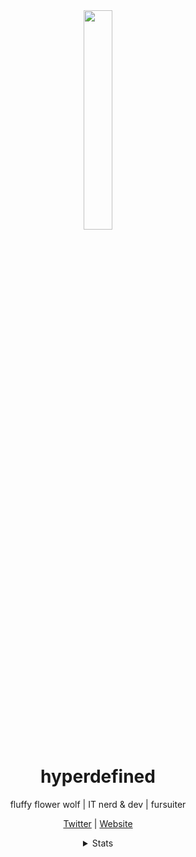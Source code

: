 <div align="center">
<img src="https://hyper.lol/assets/images/fursona/fursuit2.jpg" width="30%">
<h1>hyperdefined</h1>
fluffy flower wolf | IT nerd & dev | fursuiter


<a href="https://twitter.com/hyperdefined/">Twitter</a> | <a href="https://hyper.lol">Website</a>
  
<details>
  <summary>Stats</summary><br>
  
  ![](https://komarev.com/ghpvc/?username=hyperdefined&color=blue)
  
  [![wakatime](https://wakatime.com/badge/user/992a7647-176a-477c-8086-e1abfba87ff4.svg)](https://wakatime.com/@992a7647-176a-477c-8086-e1abfba87ff4)
  
  ![hyperdefineds's github stats](https://github-readme-stats.vercel.app/api?username=hyperdefined&count_private=true&show_icons=true&theme=tokyonight&disable_animations=true&include_all_commits=true)
  
  [![GitHub Streak](https://github-readme-streak-stats.herokuapp.com?user=hyperdefined&theme=dark)](https://git.io/streak-stats)

<!--START_SECTION:waka-->

```txt
From: 27 October 2024 - To: 03 November 2024

Markdown     36 mins         ⣿⣿⣿⣿⣿⣿⣿⣿⣿⣿⣿⣀⣀⣀⣀⣀⣀⣀⣀⣀⣀⣀⣀⣀⣀   44.02 %
Svelte       12 mins         ⣿⣿⣿⣶⣀⣀⣀⣀⣀⣀⣀⣀⣀⣀⣀⣀⣀⣀⣀⣀⣀⣀⣀⣀⣀   14.98 %
TypeScript   12 mins         ⣿⣿⣿⣶⣀⣀⣀⣀⣀⣀⣀⣀⣀⣀⣀⣀⣀⣀⣀⣀⣀⣀⣀⣀⣀   14.97 %
JavaScript   7 mins          ⣿⣿⣤⣀⣀⣀⣀⣀⣀⣀⣀⣀⣀⣀⣀⣀⣀⣀⣀⣀⣀⣀⣀⣀⣀   09.04 %
JSON         5 mins          ⣿⣶⣀⣀⣀⣀⣀⣀⣀⣀⣀⣀⣀⣀⣀⣀⣀⣀⣀⣀⣀⣀⣀⣀⣀   06.47 %
```

<!--END_SECTION:waka-->
</details>
</div>
